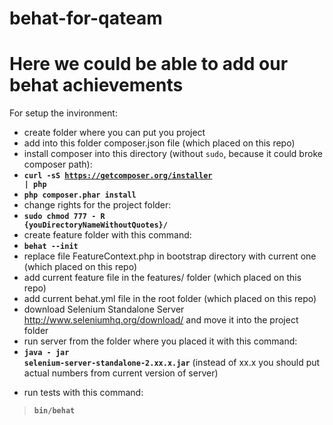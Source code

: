 # behat-for-qateam
# Here we could be able to add our behat achievements

For setup the invironment:
* create folder where you can put you project
* add into this folder composer.json file (which placed on this repo)
* install composer into this directory (without <code>sudo</code>, because it could broke composer path):
* <code>**curl -sS https://getcomposer.org/installer | php**</code>
* <code>**php composer.phar install**</code>
* change rights for the project folder:
* <code>**sudo chmod 777 - R {youDirectoryNameWithoutQuotes}/**</code>
* create feature folder with this command:
* <code>**behat --init**</code>
* replace file FeatureContext.php in bootstrap directory with current one (which placed on this repo)
* add current feature file in the features/ folder (which placed on this repo)
* add current behat.yml file in the root folder (which placed on this repo)
* download Selenium Standalone Server http://www.seleniumhq.org/download/ and move it into the project folder
* run server from the folder where you placed it with this command:
* <code>**java - jar selenium-server-standalone-2.xx.x.jar</code>** (instead of xx.x you should put actual numbers from current version of server)
- run tests with this command:
> <code>**bin/behat**</code>
